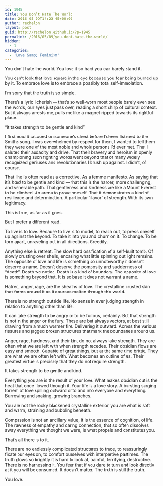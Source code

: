 ```yaml
---
id: 1945
title: You Don’t Hate The World
date: 2016-05-09T14:23:45+00:00
author: rechelon
layout: post
guid: http://rechelon.github.io/?p=1945
permalink: /2016/05/09/you-dont-hate-the-world/
hidden:
  - 1
categories:
  - 'Love &amp; Feminism'
---
```

You don&#8217;t hate the world. You love it so hard you can barely stand it.

You can&#8217;t look that love square in the eye because you fear being burned up by it. To embrace love is to embrace a possibly total self-immolation.

I&#8217;m sorry that the truth is so simple.

There&#8217;s a lyric I cherish &#8212; that&#8217;s so well-worn most people barely even see the words, our eyes just pass over, reading a short chirp of cultural context. But it always arrests me, pulls me like a magnet ripped towards its rightful place.

&#8220;it takes strength to be gentle and kind&#8221;

I first read it tattooed on someone&#8217;s chest before I&#8217;d ever listened to the Smiths song. I was overwhelmed by respect for them, I wanted to tell them they were one of the most noble and whole persons I&#8217;d ever met. That I saluted their audacity and drive. That their bravery and heroism in openly championing such fighting words went beyond that of many widely recognized geniuses and revolutionaries I brush up against. I didn&#8217;t, of course.

That line is often read as a corrective. As a femme manifesto. As saying that it&#8217;s _hard_ to be gentle and kind &#8212; that this is the harder, more challenging, and venerable path. That gentleness and kindness are like a Mount Everest to be climbed. An arena to prove oneself. That it demonstrates a kind of resilience and determination. A particular &#8216;flavor&#8217; of strength. With its own legitimacy.

This is true, as far as it goes.

But I prefer a different read.

To live is to love. Because to live is to model, to reach out, to press oneself up against the beyond. To take it into you and churn on it. To change. To be torn apart, unraveling out in all directions. Greedily.

Anything else is retreat. The slow hard ossification of a self-built tomb. Of slowly crusting over shells, encasing what little spinning out light remains. The opposite of love and life is something so unnoteworthy it doesn&#8217;t deserve a name. Doesn&#8217;t deserve the pomposity and suddenness of &#8220;death&#8221;. Death we notice. Death is a kind of boundary. The opposite of love is something beyond that. It is so base it does not warrant a name.

Hatred, anger, rage, are the sheaths of love. The crystalline crusted skin that forms around it as it courses molten through this world.

There is no strength outside life. No sense in ever judging strength in relation to anything other than life.

It can take strength to be angry or to be furious, certainly. But that strength is not in the anger or the fury. These are but always vectors, at best still drawing from a much warmer fire. Delivering it outward. Across the various fissures and jagged broken structures that mark the boundaries around us.

Anger, rage, hardness, and their kin, do not always take strength. They are often what we are left with when strength recedes. Their obsidian flows are easy and smooth. Capable of great things, but at the same time brittle. They are what we are often left with. What becomes an outline of us. Their greatest virtue is precisely that they do not require strength.

It takes strength to be gentle and kind.

Everything you are is the result of your love. What makes obsidian cut is the heat that once flowed through it. Your life is a love story. A bursting surging torrent of love spilling outward onto and into everyone and everything. Burrowing and snaking, growing branches.

You are not the rocky blackened crystalline exterior, you are what is soft and warm, straining and bubbling beneath.

Compassion is not an ancillary value, it is the essence of cognition, of life. The rawness of empathy and caring connection, that so often dissolves away everything we thought we were, is what propels and constitutes you.

That&#8217;s all there is to it.

There are no endlessly complicated structures to trace, to reassuringly fixate our eyes on, to comfort ourselves with interpretive pastimes. The truth glows so brightly it is hard to look at, painful, terrifying, destructive. There is no harnessing it. You fear that if you dare to turn and look directly at it you will be consumed. It doesn&#8217;t matter. The truth is still the truth.

You love.
